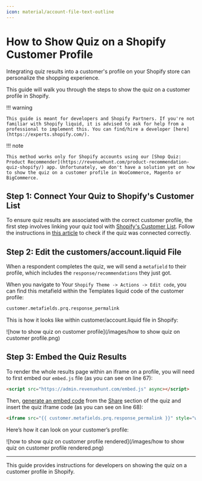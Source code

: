 ```yaml
---
icon: material/account-file-text-outline
---
```


# How to Show Quiz on a Shopify Customer Profile

Integrating quiz results into a customer's profile on your Shopify store can personalize the shopping experience. 

This guide will walk you through the steps to show the quiz on a customer profile in Shopify.

!!! warning

    This guide is meant for developers and Shopify Partners. If you're not familiar with Shopify liquid, it is advised to ask for help from a professional to implement this. You can find/hire a developer [here](https://experts.shopify.com/).

!!! note

    This method works only for Shopify accounts using our [Shop Quiz: Product Recommender](https://revenuehunt.com/product-recommendation-quiz-shopify/) app. Unfortunately, we don't have a solution yet on how to show the quiz on a customer profile in WooCommerce, Magento or BigCommerce.

## Step 1: Connect Your Quiz to Shopify's Customer List

To ensure quiz results are associated with the correct customer profile, the first step involves linking your quiz tool with [Shopify's Customer List](https://docs.revenuehunt.com/how-to-guides/send-leads-to-shopify-customers/). Follow the instructions in [this article](https://docs.revenuehunt.com/how-to-guides/send-leads-to-shopify-customers/) to check if the quiz was connected correctly.

## Step 2: Edit the customers/account.liquid File

When a respondent completes the quiz, we will send a `metafield` to their profile, which includes the `response/recommendations` they just got.

When you navigate to Your `Shopify Theme -> Actions -> Edit code`, you can find this metafield within the Templates liquid code of the customer profile:

```html
customer.metafields.prq.response_permalink
```

This is how it looks like within customer/account.liquid file in Shopify:

![how to show quiz on customer profile](/images/how to show quiz on customer profile.png)

## Step 3: Embed the Quiz Results

To render the whole results page within an iframe on a profile,  you will need to first embed our `embed.js` file (as you can see on line 67):

```html
<script src="https://admin.revenuehunt.com/embed.js" async></script>
```

Then, [generate an embed code](https://docs.revenuehunt.com/how-to-guides/publish-quiz-inline/#embedding-an-inline-quiz-on-a-new-page) from the [Share](https://docs.revenuehunt.com/reference/quiz-builder/#share) section of the quiz and insert the quiz iframe code (as you can see on line 68):

```html
<iframe src="{{ customer.metafields.prq.response_permalink }}" style="width:100%; border: none; margin-bottom: 30px; position: absolute; left: 0;" />
```

Here’s how it can look on your customer’s profile:

![how to show quiz on customer profile rendered](/images/how to show quiz on customer profile rendered.png)

---
This guide provides instructions for developers on showing the quiz on a customer profile in Shopify.


